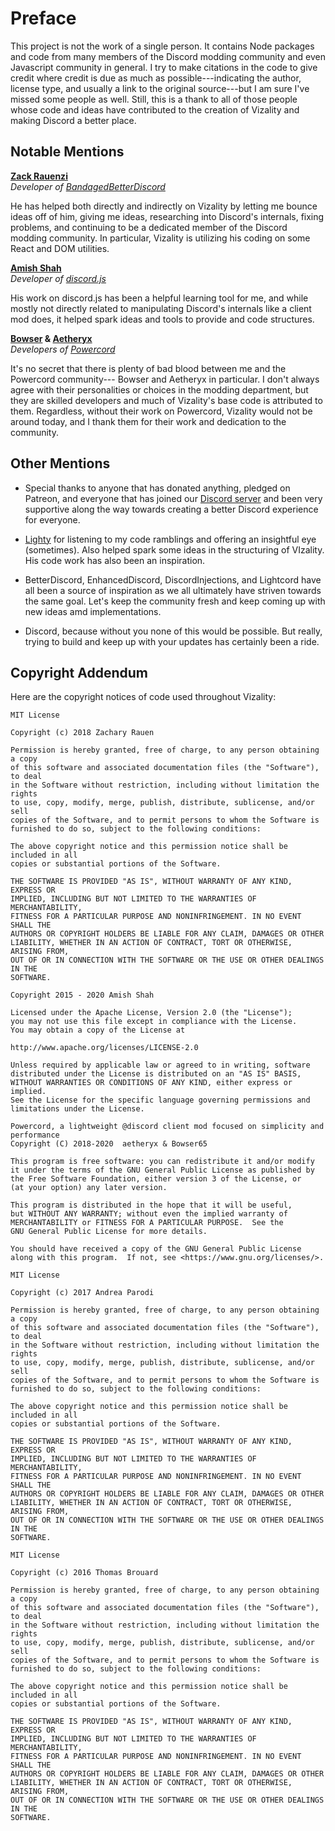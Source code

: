 # Preface

This project is not the work of a single person. It contains Node packages and code from many members of the Discord modding community and even Javascript community in general. I try to make citations in the code to give credit where credit is due as much as possible---indicating the author, license type, and usually a link to the original source---but I am sure I've missed some people as well. Still, this is a thank to all of those people whose code and ideas have contributed to the creation of Vizality and making Discord a better place.

## Notable Mentions

**[Zack Rauenzi](https://github.com/rauenzi)**<br>
_Developer of [BandagedBetterDiscord](https://github.com/rauenzi/BetterDiscordApp)_

He has helped both directly and indirectly on Vizality by letting me bounce ideas off of him, giving me ideas, researching into Discord's internals, fixing problems, and continuing to be a dedicated member of the Discord modding community. In particular, Vizality is utilizing his coding on some React and DOM utilities.

**[Amish Shah](https://github.com/amishshah)**<br>
_Developer of [discord.js](https://discord.js.org/)_

His work on discord.js has been a helpful learning tool for me, and while mostly not directly related to manipulating Discord's internals like a client mod does, it helped spark ideas and tools to provide and code structures.

**[Bowser](https://github.com/Bowser65) & [Aetheryx](https://github.com/aetheryx)**<br>
_Developers of [Powercord](https://powercord.dev/)_

It's no secret that there is plenty of bad blood between me and the Powercord community--- Bowser and Aetheryx in particular. I don't always agree with their personalities or choices in the modding department, but they are skilled developers and much of Vizality's base code is attributed to them. Regardless, without their work on Powercord, Vizality would not be around today, and I thank them for their work and dedication to the community.

## Other Mentions

- Special thanks to anyone that has donated anything, pledged on Patreon, and everyone that has joined our [Discord server](https://discord.gg/42B8AC9) and been very supportive along the way towards creating a better Discord experience for everyone.

- [Lighty](https://github.com/1Lighty) for listening to my code ramblings and offering an insightful eye (sometimes). Also helped spark some ideas in the structuring of VIzality. His code work has also been an inspiration.

- BetterDiscord, EnhancedDiscord, DiscordInjections, and Lightcord have all been a source of inspiration as we all ultimately have striven towards the same goal. Let's keep the community fresh and keep coming up with new ideas amd implementations.

- Discord, because without you none of this would be possible. But really, trying to build and keep up with your updates has certainly been a ride.

## Copyright Addendum

Here are the copyright notices of code used throughout Vizality:

```
MIT License

Copyright (c) 2018 Zachary Rauen

Permission is hereby granted, free of charge, to any person obtaining a copy
of this software and associated documentation files (the "Software"), to deal
in the Software without restriction, including without limitation the rights
to use, copy, modify, merge, publish, distribute, sublicense, and/or sell
copies of the Software, and to permit persons to whom the Software is
furnished to do so, subject to the following conditions:

The above copyright notice and this permission notice shall be included in all
copies or substantial portions of the Software.

THE SOFTWARE IS PROVIDED "AS IS", WITHOUT WARRANTY OF ANY KIND, EXPRESS OR
IMPLIED, INCLUDING BUT NOT LIMITED TO THE WARRANTIES OF MERCHANTABILITY,
FITNESS FOR A PARTICULAR PURPOSE AND NONINFRINGEMENT. IN NO EVENT SHALL THE
AUTHORS OR COPYRIGHT HOLDERS BE LIABLE FOR ANY CLAIM, DAMAGES OR OTHER
LIABILITY, WHETHER IN AN ACTION OF CONTRACT, TORT OR OTHERWISE, ARISING FROM,
OUT OF OR IN CONNECTION WITH THE SOFTWARE OR THE USE OR OTHER DEALINGS IN THE
SOFTWARE.
```

```
Copyright 2015 - 2020 Amish Shah

Licensed under the Apache License, Version 2.0 (the "License");
you may not use this file except in compliance with the License.
You may obtain a copy of the License at

http://www.apache.org/licenses/LICENSE-2.0

Unless required by applicable law or agreed to in writing, software
distributed under the License is distributed on an "AS IS" BASIS,
WITHOUT WARRANTIES OR CONDITIONS OF ANY KIND, either express or implied.
See the License for the specific language governing permissions and
limitations under the License.
```

```
Powercord, a lightweight @discord client mod focused on simplicity and performance
Copyright (C) 2018-2020  aetheryx & Bowser65

This program is free software: you can redistribute it and/or modify
it under the terms of the GNU General Public License as published by
the Free Software Foundation, either version 3 of the License, or
(at your option) any later version.

This program is distributed in the hope that it will be useful,
but WITHOUT ANY WARRANTY; without even the implied warranty of
MERCHANTABILITY or FITNESS FOR A PARTICULAR PURPOSE.  See the
GNU General Public License for more details.

You should have received a copy of the GNU General Public License
along with this program.  If not, see <https://www.gnu.org/licenses/>.
```

```
MIT License

Copyright (c) 2017 Andrea Parodi

Permission is hereby granted, free of charge, to any person obtaining a copy
of this software and associated documentation files (the "Software"), to deal
in the Software without restriction, including without limitation the rights
to use, copy, modify, merge, publish, distribute, sublicense, and/or sell
copies of the Software, and to permit persons to whom the Software is
furnished to do so, subject to the following conditions:

The above copyright notice and this permission notice shall be included in all
copies or substantial portions of the Software.

THE SOFTWARE IS PROVIDED "AS IS", WITHOUT WARRANTY OF ANY KIND, EXPRESS OR
IMPLIED, INCLUDING BUT NOT LIMITED TO THE WARRANTIES OF MERCHANTABILITY,
FITNESS FOR A PARTICULAR PURPOSE AND NONINFRINGEMENT. IN NO EVENT SHALL THE
AUTHORS OR COPYRIGHT HOLDERS BE LIABLE FOR ANY CLAIM, DAMAGES OR OTHER
LIABILITY, WHETHER IN AN ACTION OF CONTRACT, TORT OR OTHERWISE, ARISING FROM,
OUT OF OR IN CONNECTION WITH THE SOFTWARE OR THE USE OR OTHER DEALINGS IN THE
SOFTWARE.
```

```
MIT License

Copyright (c) 2016 Thomas Brouard

Permission is hereby granted, free of charge, to any person obtaining a copy
of this software and associated documentation files (the "Software"), to deal
in the Software without restriction, including without limitation the rights
to use, copy, modify, merge, publish, distribute, sublicense, and/or sell
copies of the Software, and to permit persons to whom the Software is
furnished to do so, subject to the following conditions:

The above copyright notice and this permission notice shall be included in all
copies or substantial portions of the Software.

THE SOFTWARE IS PROVIDED "AS IS", WITHOUT WARRANTY OF ANY KIND, EXPRESS OR
IMPLIED, INCLUDING BUT NOT LIMITED TO THE WARRANTIES OF MERCHANTABILITY,
FITNESS FOR A PARTICULAR PURPOSE AND NONINFRINGEMENT. IN NO EVENT SHALL THE
AUTHORS OR COPYRIGHT HOLDERS BE LIABLE FOR ANY CLAIM, DAMAGES OR OTHER
LIABILITY, WHETHER IN AN ACTION OF CONTRACT, TORT OR OTHERWISE, ARISING FROM,
OUT OF OR IN CONNECTION WITH THE SOFTWARE OR THE USE OR OTHER DEALINGS IN THE
SOFTWARE.
```
